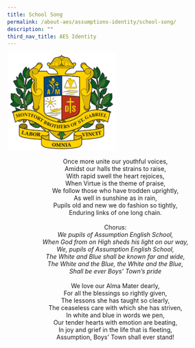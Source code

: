 ```yaml
---
title: School Song
permalink: /about-aes/assumptions-identity/school-song/
description: ""
third_nav_title: AES Identity
---
```

<style>  
img {  
  display: block;  
  margin-left: auto;  
  margin-right: auto;  
}  
</style>  
<img src="/images/AES%20Crest.gif" alt="AES Crest" style="width:50%;">  
  


<p style="text-align:center;">Once more unite our youthful voices,<br>Amidst our halls the strains to raise,<br>With rapid swell the heart rejoices,<br>When Virtue is the theme of praise,<br>We follow those who have trodden uprightly,<br>As well in sunshine as in rain,<br>Pupils old and new we do fashion so tightly,<br>Enduring links of one long chain.<br><br>Chorus:<br><em>We pupils of Assumption English School,<br>When God from on High sheds his light on our way,<br>We, pupils of Assumption English School,<br>The White and Blue shall be known far and wide,<br>The White and the Blue, the White and the Blue,<br>Shall be ever Boys’ Town’s pride</em><br><br>We love our Alma Mater dearly,<br>For all the blessings so rightly given,<br>The lessons she has taught so clearly,<br>The ceaseless care with which she has striven,<br>In white and blue in words we pen,<br>Our tender hearts with emotion are beating,<br>In joy and grief in the life that is fleeting,<br>Assumption, Boys' Town shall ever stand!</p><p></p>